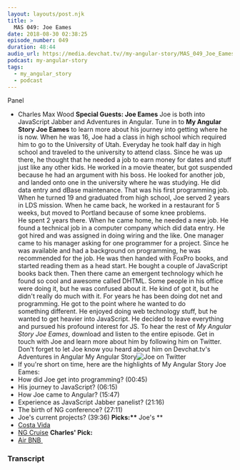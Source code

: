 ```yaml
---
layout: layouts/post.njk
title: >
  MAS 049: Joe Eames
date: 2018-08-30 02:38:25
episode_number: 049
duration: 48:44
audio_url: https://media.devchat.tv//my-angular-story/MAS_049_Joe_Eames.mp
podcast: my-angular-story
tags:
  - my_angular_story
  - podcast
---
```


Panel

- Charles Max Wood
  **Special Guests: Joe Eames** Joe is both into JavaScript Jabber and Adventures in Angular. Tune in&nbsp;to **My Angular Story Joe Eames** to learn more about his journey into getting where he is now. When he was 16, Joe&nbsp;had a class in high school which required him to go to the University of Utah. Everyday he took half day in high school and traveled to the university to attend class. Since he was up there, he thought that he needed a job to earn money for dates and stuff just like any other kids. He worked in a movie theater, but got suspended because he had an argument with his boss. He looked for another job, and landed onto one in the university where he was studying. He did data entry and dBase maintenance. That was his first programming job. When he turned 19 and graduated from high school, Joe&nbsp;served 2 years in LDS mission. When he came back, he worked in a restaurant for 5 weeks, but moved to Portland because of some knee problems. He&nbsp;spent 2 years there. When he came home, he needed a new job. He found a technical job in a computer company which did data entry. He got hired and was assigned in doing wiring and the like. One manager came to his manager asking for one programmer for a project. Since he was available and had a background on programming, he was recommended for the job. He was then handed with FoxPro books, and started reading them as a head start. He bought a couple of JavaScript books back then. Then there came an emergent technology which he found so cool and awesome called DHTML. Some people in his office were doing it, but he was confused about it. He kind of got it, but he didn't really do much with it. For years he has been doing dot net and programming. He got to the point where he wanted to do something&nbsp;different. He enjoyed doing web technology stuff, but he wanted to get heavier into JavaScript. He decided to leave everything and pursued his profound interest for JS. To hear the rest of&nbsp;_My Angular Story Joe Eames_, download and listen&nbsp;to the entire episode. Get in touch&nbsp;with Joe and learn more about him by following him on Twitter. Don't forget to let Joe&nbsp;know you heard about him on Devchat.tv's Adventures in Angular My Angular Story![Joe on Twitter](https://twitter.com/josepheames)
- If you're short on time, here are the highlights of&nbsp;My Angular Story Joe Eames:
- How did Joe get into programming? (00:45)
- His journey to JavaScript? (06:15)
- How Joe came to Angular?&nbsp;(15:47)
- Experience as JavaScript Jabber panelist? (21:16)
- The birth of NG&nbsp;conference? (27:11)
- Joe's current projects? (39:36)
  **Picks:\*\*** Joe's&nbsp;\*\*
- [Costa Vida](http://www.costavida.com/)
- [NG Cruise](https://ngcruise.com/#/)
  **Charles' Pick:**
- [Air BNB&nbsp;](https://www.airbnb.com/?af=43720035&c=A_TC%3Dzfcr4pbmbb%26G_MT%3Dp%26G_CR%3D122167460828%26G_N%3Dg%26G_K%3Dair%20bnb%26G_P%3D%26G_D%3Dc&atlastest5=true&gclid=Cj0KEQiA_KvEBRCtzNil4-KR-LIBEiQAmgekFwrsmFcMqUHZ4OZ1ESEtAZULlIxHL3IOWPhcqKEagUQaAkvR8P8HAQ)

### Transcript

